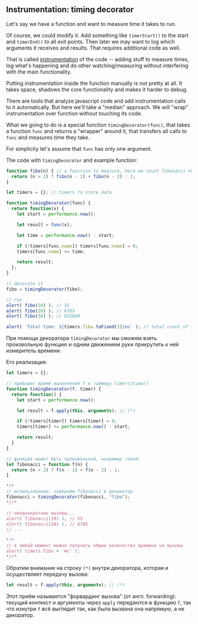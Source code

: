 

## Instrumentation: timing decorator

Let's say we have a function and want to measure time it takes to run.

Of course, we could modify it. Add something like `timerStart()` to the start and `timerEnd()` to all exit points. Then later we may want to log which arguments it receives and results. That requires additional code as well. 

That is called [instrumentation](https://en.wikipedia.org/wiki/Instrumentation) of the code -- adding stuff to measure times, log what's happening and do other watching/measuring without interfering with the main functionality.

Putting instrumentation inside the function manually is not pretty at all. It takes space, shadows the core functionality and makes it harder to debug.

There are tools that analyze javascript code and add instrumentation calls to it automatically. But here we'll take a "median" approach. We will "wrap" instrumentation over function without touching its code.

What we going to do is a special function `timingDecorator(func)`, that takes a function `func` and returns a "wrapper" around it, that transfers all calls to `func` and measures time they take.

For simplicity let's assume that `func` has only one argument. 

The code with `timingDecorator` and example function:




```js run
function fibo(n) { // a function to measure, here we count fibonacci number
  return (n > 2) ? fibo(n - 1) + fibo(n - 2) : 1; 
}

let timers = {}; // timers to store data

function timingDecorator(func) {
  return function(x) {
    let start = performance.now();

    let result = func(x);

    let time = performance.now() - start;

    if (!timers[func.name]) timers[func.name] = 0;
    timers[func.name] += time;

    return result;
  };  
}

// decorate it
fibo = timingDecorator(fibo);

// run
alert( fibo(10) ); // 55
alert( fibo(20) ); // 6765
alert( fibo(30) ); // 832040

alert( `Total time: ${timers.fibo.toFixed(3)}ms` ); // total count of fibo calls
```

При помощи декоратора `timingDecorator` мы сможем взять произвольную функцию и одним движением руки прикрутить к ней измеритель времени.

Его реализация:

```js run
let timers = {};

// прибавит время выполнения f к таймеру timers[timer]
function timingDecorator(f, timer) {
  return function() {
    let start = performance.now();

    let result = f.apply(this, arguments); // (*)

    if (!timers[timer]) timers[timer] = 0;
    timers[timer] += performance.now() - start;

    return result;
  }
}

// функция может быть произвольной, например такой:
let fibonacci = function f(n) {
  return (n > 2) ? f(n - 1) + f(n - 2) : 1;
}

*!*
// использование: завернём fibonacci в декоратор
fibonacci = timingDecorator(fibonacci, "fibo");
*/!*

// неоднократные вызовы...
alert( fibonacci(10) ); // 55
alert( fibonacci(20) ); // 6765
// ...

*!*
// в любой момент можно получить общее количество времени на вызовы
alert( timers.fibo + 'мс' );
*/!*
```

Обратим внимание на строку `(*)` внутри декоратора, которая и осуществляет передачу вызова:

```js
let result = f.apply(this, arguments); // (*)
```

Этот приём называется "форвардинг вызова" (от англ. forwarding): текущий контекст и аргументы через `apply` передаются в функцию `f`, так что изнутри `f` всё выглядит так, как была вызвана она напрямую, а не декоратор.

